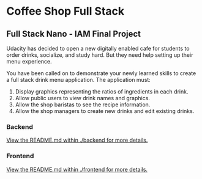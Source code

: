 # Coffee Shop Full Stack

## Full Stack Nano - IAM Final Project

Udacity has decided to open a new digitally enabled cafe for students to order drinks, socialize, and study hard. But they need help setting up their menu experience.

You have been called on to demonstrate your newly learned skills to create a full stack drink menu application. The application must:

1) Display graphics representing the ratios of ingredients in each drink.
2) Allow public users to view drink names and graphics.
3) Allow the shop baristas to see the recipe information.
4) Allow the shop managers to create new drinks and edit existing drinks.

### Backend
[View the README.md within ./backend for more details.](./backend/README.md)

### Frontend
[View the README.md within ./frontend for more details.](./frontend/README.md)
